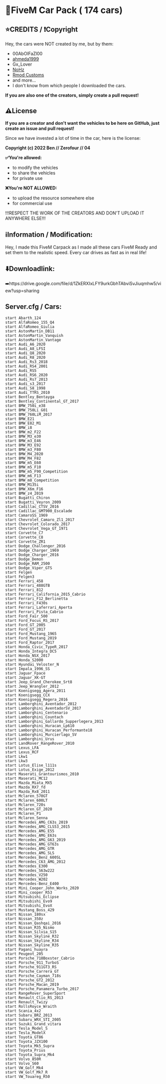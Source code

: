 # 🚗FiveM Car Pack ( 174 cars)

## ⭐CREDITS / ❗Copyright
Hey, the cars were NOT created by me, but by them:
- 00AbOlFaZl00 
- [ahmeda1999](https://de.gta5-mods.com/users/ahmeda1999)
- Gx_Lover
- [NoHz](https://www.gta5-mods.com/users/NoHz)
- [Rmod Customs](https://de.gta5-mods.com/users/Rmod%20Customs)
- and more...
- I don't know from which people I downloaded the cars.

**If you are also one of the creators, simply create a pull request!**

## ⚠️License
**If you are a creator and don't want the vehicles to be here on GitHub, just create an issue and pull request!**

Since we have invested a lot of time in the car, here is the license:

**Copyright (c) 2022 Ben // Zerofour // 04**

**✅You're allowed:**
- to modify the vehicles
- to share the vehicles
- for private use

**❌You're NOT ALLOWED:**
- to upload the resource somewhere else
- for commercial use

!!!RESPECT THE WORK OF THE CREATORS AND DON'T UPLOAD IT ANYWHERE ELSE!!!

## ℹ️Information / Modification:
Hey, I made this FiveM Carpack as I made all these cars FiveM Ready and set them to the realistic speed. Every car drives as fast as in real life!


## ⬇️Downloadlink:
➡️https://drive.google.com/file/d/1ZkERXIxLFY9urkGbhTAbviSvJiuqmhw5/view?usp=sharing

## Server.cfg / Cars:
```
start Abarth_124
start AlfaRomeo_155_Q4
start AlfaRomeo_Giulia
start AstonMartin_DB11
start AstonMartin_Vanquish
start AstonMartin_Vantage
start Audi_A6_2020
start Audi_A8_LFSI
start Audi_Q8_2020
start Audi_R8_2020
start Audi_Rs3_2018
start Audi_RS4_2001
start Audi_RS5
start Audi_RS6_2020
start Audi_Rs7_2013
start Audi_s3_2017
start Audi_S8_1998
start Audi_TTRS_2010
start Bentley_Bentayga
start Bentley_Continental_GT_2017
start BMW_750i_e38
start BMW_750Li_G01
start BMW_760LiM_2017
start BMW_E21
start BMW_E82_M1
start BMW_i8
start BMW_m2_F22
start BMW_M3_e30
start BMW_m3_E46
start BMW_M3_E92
start BMW_m3_F80
start BMW_M4_2020
start BMW_M4_F82
start BMW_m5_E60
start BMW_m5_F10
start BMW_m5_F90_Competition
start BMW_m6_F13
start BMW_m8_Competition
start BMW_M135i
start BMW_X6m_F16
start BMW_z4_2019
start Bugatti_Chiron
start Bugatti_Veyron_2009
start Cadillac_CTSV_2016
start Cadillac_GMT900_Escalade
start CamaroSS_1969
start Chevrolet_Camaro_Zl1_2017
start Chevrolet_Colorado_2017
start Chevrolet_Vega_GT_1971
start Corvette_C7
start Corvette_C8
start Corvette_ZR1
start Dodge_Challenger_2016
start Dodge_Charger_1969
start Dodge_Charger_2016
start Dodge_Demon
start Dodge_RAM_2500
start Dodge_Viper_GTS
start Felgen
start Felgen3
start Ferrari_458
start Ferrari_488GTB
start Ferrari_812
start Ferrari_California_2015_Cabrio
start Ferrari_F12_Berlinetta
start Ferrari_F430s
start Ferrari_Laferrari_Aperta
start Ferrari_Pista_Cabrio
start Ford_Fair_500
start Ford_Focus_RS_2017
start Ford_GT_2005
start Ford_GT_2017
start Ford_Mustang_1965
start Ford_Mustang_2019
start Ford_Raptor_2017
start Honda_Civic_TypeR_2017
start Honda_Integra_DC5
start Honda_NSX_2017
start Honda_S2000
start Hyundai_Veloster_N
start Impala_1996_SS
start Jaguar_Fpace
start Jaguar_XK-GT
start Jeep_Grand_Cherokee_Srt8
start Jeep_Wrangler_2012
start Koenigsegg_Agera_2011
start Koenigsegg_CCX
start Koenigsegg_Regera_2016
start Lamborghini_Aventador_2012
start Lamborghini_AventadorSV_2017
start Lamborghini_Centenario
start Lamborghini_Countach
start Lamborghini_Gallardo_Supperlegera_2013
start Lamborghini_Huracan_Lp610
start Lamborghini_Huracan_Performante18
start Lamborghini_Murcierlago_SV
start Lamborghini_Urus
start LandRover_RangeRover_2010
start Lexus_LFA
start Lexus_RCF
start Lkw1
start Lkw3
start Lotus_Elise_l111s
start Lotus_Exige_2012
start Maserati_Grantourismos_2010
start Maserati_MC12
start Mazda_Miata_MX5
start Mazda_RX7_fd
start Mazda_Rx8_2011
start Mclaren_570GT
start Mclaren_600LT
start Mclaren_720s
start Mclaren_GT_2020
start Mclaren_P1
start Mclaren_Senna
start Mercedes_AMG_C63s_2019
start Mercedes_AMG_CLS53_2015
start Mercedes_AMG_E55
start Mercedes_AMG_E63s
start Mercedes_AMG_G63_2019
start Mercedes_AMG_GT63s
start Mercedes_AMG_GTR
start Mercedes_AMG_SLS
start Mercedes_Benz_600SL
start Mercedes_C63_AMG_2012
start Mercedes_E300
start Mercedes_S63w222
start Mercedes_V250
start Mercedes_W202
start Mercedes-Benz_E400
start Mini_Cooper_John_Works_2020
start Mini_cooper_R53
start Mitsubishi_Eclipse
start Mitsubishi_Evo9
start Mitsubishi_EvoX
start Mustang_Boss_429
start Nissan_180sx
start Nissan_350z
start Nissan_Qashqai_2016
start Nissan_R35_Nismo
start Nissan_Silvia_S15
start Nissan_Skyline_R32
start Nissan_Skyline_R34
start Nissan_Skyline_R35
start Pagani_huayra
start Peugeot_205
start Porsche_718Boxster_Cabrio
start Porsche_911_TurboS
start Porsche_911GT3_RS
start Porsche_Carrera_GT
start Porsche_Cayman_718s
start Porsche_GT2_2012
start Porsche_Macan_2019
start Porsche_Panamera_Turbo_2017
start RangeRover_SuperSport
start Renault_Clio_RS_2013
start Renault_Twizy
start RollsRoyce_Wraith
start Scania_4x2
start Subaru_BRZ_2013
start Subaru_WRX_STI_2005
start Suzuki_Grand_vitara
start Tesla_Model_S
start Tesla_ModelX
start Toyota_GT86
start Toyota_JZX100
start Toyota_Mk5_Supra
start Toyota_Prius
start Toyota_Supra_Mk4
start Volvo_850R
start Volvo_S60
start VW_Golf_Mk4
start VW_Golf_Mk7_R
start VW_Touareg_R50
```
